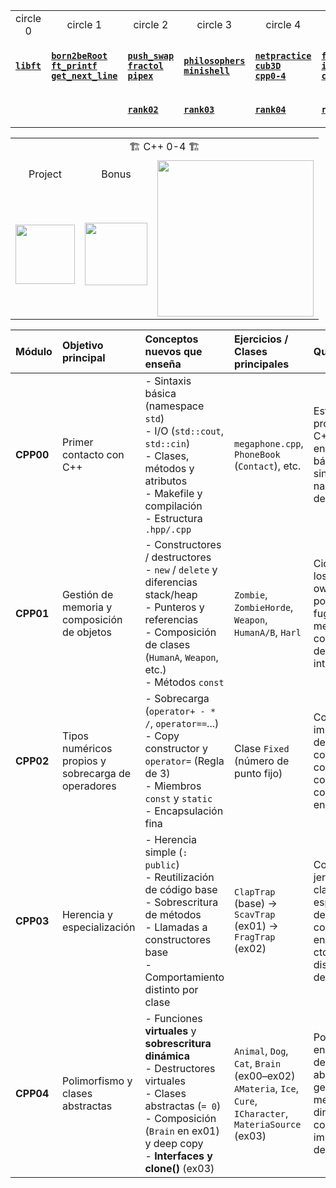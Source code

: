 <div align="center">

<div align="center">

<table>
  <tr>
    <td align="center"> circle 0 </td>
    <td align="center"> circle 1 </td>
    <td align="center"> circle 2 </td>
    <td align="center"> circle 3 </td>
    <td align="center"> circle 4 </td>
    <td align="center"> circle 5 </td>
    <td align="center"> circle 6 </td>
  </tr>
  <tr>
    <td>

[**`libft`**](https://github.com/LLuisPP/42Cursus/tree/main/libft)
    </td>
    <td>

  [**`born2beRoot`**](https://github.com/LLuisPP/42Cursus/tree/main/Born2beRoot)<br>
  [**`ft_printf`**](https://github.com/LLuisPP/42Cursus/tree/main/ft_printf)<br>
  [**`get_next_line`**](https://github.com/LLuisPP/42Cursus/tree/main/get_next_line)
    </td>
    <td>

[**`push_swap`**](https://github.com/LLuisPP/42Cursus/tree/main/push_swap)<br>
[**`fractol`**](https://github.com/LLuisPP/42Cursus/tree/main/fractol)<br>
[**`pipex`**](https://github.com/LLuisPP/42Cursus/tree/main/pipex)
    </td>
    <td>

[**`philosophers`**](https://github.com/LLuisPP/42Cursus/tree/main/philosophers)<br>
[**`minishell`**](https://github.com/LLuisPP/42Cursus/tree/main/minishell)
    </td>
    <td>

[**`netpractice`**](https://github.com/LLuisPP/42Cursus/tree/main/netpractice)<br>
[**`cub3D`**](https://github.com/LLuisPP/42Cursus/tree/main/cub3D)<br>
[**`cpp0-4`**](https://github.com/LLuisPP/42Cursus/tree/main/cpp0-4)
    </td>
    <td>

[**`ft_irc`**]()<br>
[**`inception`**]()<br>
[**`cpp5-9`**]()
    </td>
    <td>

[**`trascendence`**]()<br>
    </td>
  </tr>
  <tr>
    <td></td>
    <td></td>
    <td>
      
[**`rank02`**](https://github.com/LLuisPP/42-Exams/tree/main/rank02)</td>
<td>
      
[**`rank03`**](https://github.com/LLuisPP/42-Exams-rank03)</td>
<td>
      
[**`rank04`**](https://github.com/LLuisPP/42-exams-rank04)</td>
<td>
      
[**`rank05`**]()</td>
<td>
  
[**`rank06`**]()</td>
  </tr>
</table>

</div>

<div align="center">
<table>
  <tr>
    <td colspan="5" align="center">🏗️ C++ 0-4 🏗️</td>
  </tr>
  <tr>
    <td align="center">Project</td>
    <td align="center">Bonus</td>
    <td rowspan="2" align="center"><a href="#"><img width="250" src="https://github.com/user-attachments/assets/ced4f304-ad57-4c2c-94e9-e2e253ba1454"></a></td>
  </tr>
  <tr>
    <td><a href="#"><img width="95" src="https://github.com/user-attachments/assets/862ed238-2624-453a-a5cd-c3a8ce3617d3"></a></td>
    <td><a href="#"><img width="100" src="https://github.com/LLuisPP/42Cursus/assets/116104082/0df7dd81-56fb-4929-a023-67c7386906dc"></a></td>
  </tr>
</table>

</div>

<div>

| Módulo    | Objetivo principal                                 | Conceptos nuevos que enseña                                                                                                                                                                                   | Ejercicios / Clases principales                                                                                 | Qué se evalúa                                                                                                                      |
| :-------- | :------------------------------------------------- | :------------------------------------------------------------------------------------------------------------------------------------------------------------------------------------------------------------ | :-------------------------------------------------------------------------------------------------------------- | :--------------------------------------------------------------------------------------------------------------------------------- |
| **CPP00** | Primer contacto con C++                            | - Sintaxis básica (namespace `std`)  <br>- I/O (`std::cout`, `std::cin`)  <br>- Clases, métodos y atributos  <br>- Makefile y compilación  <br>- Estructura `.hpp/.cpp`                                       | `megaphone.cpp`, `PhoneBook` (`Contact`), etc.                                                                  | Estructura de proyecto en C++98, encapsulación básica, compilar sin warnings, naming y normas de estilo.                           |
| **CPP01** | Gestión de memoria y composición de objetos        | - Constructores / destructores  <br>- `new` / `delete` y diferencias stack/heap  <br>- Punteros y referencias  <br>- Composición de clases (`HumanA`, `Weapon`, etc.)  <br>- Métodos `const`                  | `Zombie`, `ZombieHorde`, `Weapon`, `HumanA/B`, `Harl`                                                           | Ciclo de vida de los objetos, ownership, paso por referencia, fugas de memoria, comportamiento de objetos interrelacionados.       |
| **CPP02** | Tipos numéricos propios y sobrecarga de operadores | - Sobrecarga (`operator+ - * /`, `operator==`...)  <br>- Copy constructor y `operator=` (Regla de 3)  <br>- Miembros `const` y `static`  <br>- Encapsulación fina                                             | Clase `Fixed` (número de punto fijo)                                                                            | Correcta implementación de operadores, comprensión de copia/asignación, const-correctness, encapsulación.                          |
| **CPP03** | Herencia y especialización                         | - Herencia simple (`: public`)  <br>- Reutilización de código base  <br>- Sobrescritura de métodos  <br>- Llamadas a constructores base  <br>- Comportamiento distinto por clase                              | `ClapTrap` (base) → `ScavTrap` (ex01) → `FragTrap` (ex02)                                                       | Comprensión de jerarquías de clases, especialización de comportamiento, encadenado ctor/dtor, distinción base-derivada.            |
| **CPP04** | Polimorfismo y clases abstractas                   | - Funciones **virtuales** y **sobrescritura dinámica**  <br>- Destructores virtuales  <br>- Clases abstractas (`= 0`)  <br>- Composición (`Brain` en ex01) y deep copy  <br>- **Interfaces y clone()** (ex03) | `Animal`, `Dog`, `Cat`, `Brain` (ex00–ex02) <br>`AMateria`, `Ice`, `Cure`, `ICharacter`, `MateriaSource` (ex03) | Polimorfismo real en C++ (tiempo de ejecución), abstracción, gestión de memoria dinámica, deep copy, implementación de interfaces. |

</div>